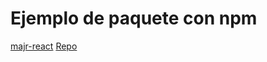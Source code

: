 # Ejemplo de paquete con npm
[majr-react](https://github.com/MAJR-Inc/majr-react) 
[Repo](https://github.com/MAJR-Inc/majr-react)
